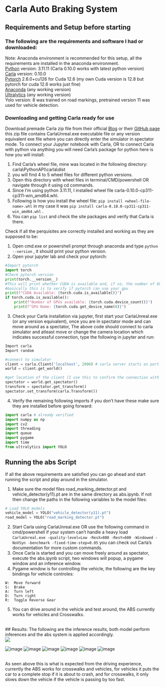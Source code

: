 # Carla Auto Braking System
## Requirements and Setup before starting
### The following are the requirements and software I had or downloaded:
Note: Anaconda environment is recommended for this setup, all the requirements are installed in the anaconda environment.</br>
[Python]( https://www.python.org/) version: 3.11.11 (Carla 0.10.0 works with latest python version)</br>
[Carla]( https://github.com/carla-simulator/carla/releases) version: 0.10.0</br>
[Pytorch]( https://pytorch.org/get-started/locally/) 2.6.0+cu126 for Cuda 12.6 (my own Cuda version is 12.8 but pytorch for cuda 12.6 works just fine) </br>
[Anaconda](https://www.anaconda.com/) (any working version) </br>
[Ultralytics](https://docs.ultralytics.com/quickstart/#conda-docker-image) (any working version) </br>
Yolo version: 8 was trained on road markings, pretrained version 11 was used for vehicle detection. </br>

### Downloading and getting Carla ready for use
Download premade Carla zip file from their official [Blog]( https://carla.org/2024/12/19/release-0.10.0/) or their [GitHub page](https://github.com/carla-simulator/carla/releases) this zip file contains CarlaUnreal.exe executable file or any version equivalent exe file where you can directly enter the simulator in spectator mode.
To connect your Jupyter notebook with Carla, OR to connect Carla with python via anything you will need Carla’s package for python here is how you will install: 
1.	Find Carla’s wheel file, mine was located in the following directory: carla\PythonAPI\carla\dist
2.	you will find 4 to 5 wheel files for different python versions.
3.	Open this directory with wheel files in terminal/CMD/powershell OR navigate through it using cd commands.
4.	Since I’m using python 3.11.11, I installed wheel file carla-0.10.0-cp311-cp311-win_amd64.whl.
5.	Following is how you install the wheel file: `pip install <wheel-file-name>.whl`  in my case it was `pip install carla-0.10.0-cp311-cp311-win_amd64.whl` .
6.	You can `pip list` and check the site packages and verify that Carla is there.

Check if all the perquisites are correctly installed and working as they are supposed to be:
1.	Open cmd.exe or powershell prompt through anaconda and type `python --version` , it should print your python version.</br>
2.	Open your jupyter lab and check your pytorch: 
```python
#Import pytorch
import torch
#Check pytorch version
print(torch.__version__)
#This will print whether CUDA is available and, if so, the number of GPUs and the name of the first GPU
#basically this is to verify if pytorch can use your gpu
print(f"CUDA Available: {torch.cuda.is_available()}")
if torch.cuda.is_available():
    print(f"Number of GPUs available: {torch.cuda.device_count()}")
    print(f"GPU Name: {torch.cuda.get_device_name(0)}")
```
3.	Check your Carla installation via jupyter, first start your CarlaUnreal.exe (or any version equivalent), once you are in spectator mode and can move around as a spectator, The above code should connect to carla simulator and atleast move or change the camera location which indicates successful connection, type the following in jupyter and run: 
```python
Import carla
Import random

#connect to simulator
client = carla.Client('localhost', 2000) # carla server starts on port: 2000
world = client.get_world()

#get location of the client (I use this to confirm the connection with the sim)
spectator = world.get_spectator()
transform = spectator.get_transform()
spectator.set_transform(carla.Transform())
```
4.	Verify the remaining following imports if you don’t have these make sure they are installed before going forward: 
```python
import carla # already verified
import numpy as np
import cv2
import threading
import queue
import pygame
import time
from ultralytics import YOLO
```
## Running the abs Script
If all the above requirements are satisfied you can go ahead and start running the script and play around in the simulator.
1.	Make sure the model files road_marking_detector.pt and vehicle_detector(y11).pt are in the same directory as abs.ipynb. If not then change the paths in the following variables to the model files: 
```python
# Load YOLO models
vehicle_model = YOLO("vehicle_detector(y11).pt")
road_model = YOLO("road_marking_detector.pt")
```
2.	Start Carla using CarlaUnreal.exe OR use the following command in cmd/powershell if your system can’t handle a heavy load `CarlaUnreal.exe -quality-level=Low -ResX=800 -ResY=600 -Windowed -NoVSyn -benchmark -fixed-time-step=0.05` you can check out Carla’s documentation for more custom commands.
3.	Once Carla is started and you can move freely around as spectator, execute the abs.ipynb script, two windows will popup, a pygame window and an inference window.
4.	Pygame window is for controlling the vehicle, the following are the key bindings for vehicle controles: 
```
W:	Move forward
S:	Brake
A:	Turn left
D:	Turn right
R:	Toggle Reverse Gear
```
5.	You can drive around in the vehicle and test around, the ABS currently works for vehicles and Crosswalks.
</br>
## Results: 
The following are the inference results, both model perform inferences and the abs system is applied accordingly.</br>
<img src="https://github.com/user-attachments/assets/41de05ca-ad85-4dbf-9e67-68513b1feb46">

![image](https://github.com/user-attachments/assets/771f8f88-9462-4e9a-81b7-3325a076d455)
![image](https://github.com/user-attachments/assets/71214306-f086-445a-a58c-bf724a678e75)
![image](https://github.com/user-attachments/assets/3c6d40e6-28fb-49d6-921b-9b258799379e)
![image](https://github.com/user-attachments/assets/f8d96a91-b497-4d68-a4eb-835fbd76a8ad)
![image](https://github.com/user-attachments/assets/61dab2d1-090f-484d-baa8-45bd6a4a67e0)
![image](https://github.com/user-attachments/assets/34e9846f-c891-4b00-bc01-d2108614beb4)

</br>
As seen above this is what is expected from the driving experience, currently the ABS works for crosswalks and vehicles, for vehicles it puts the car to a complete stop if it is about to crash, and for crosswalks, it only slows down the vehicle if the vehicle is passing by too fast.
